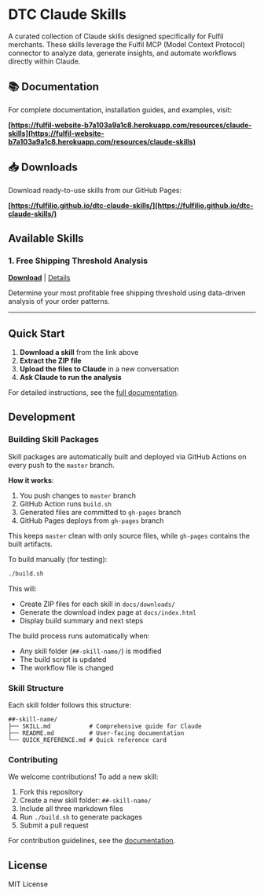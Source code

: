 # DTC Claude Skills

A curated collection of Claude skills designed specifically for Fulfil merchants. These skills leverage the Fulfil MCP (Model Context Protocol) connector to analyze data, generate insights, and automate workflows directly within Claude.

## 📚 Documentation

For complete documentation, installation guides, and examples, visit:

**[https://fulfil-website-b7a103a9a1c8.herokuapp.com/resources/claude-skills](https://fulfil-website-b7a103a9a1c8.herokuapp.com/resources/claude-skills)**

## 📥 Downloads

Download ready-to-use skills from our GitHub Pages:

**[https://fulfilio.github.io/dtc-claude-skills/](https://fulfilio.github.io/dtc-claude-skills/)**

## Available Skills

### 1. Free Shipping Threshold Analysis
**[Download](https://fulfilio.github.io/dtc-claude-skills/downloads/01-free-shipping-threshold.zip)** | [Details](./01-free-shipping-threshold/README.md)

Determine your most profitable free shipping threshold using data-driven analysis of your order patterns.

---

## Quick Start

1. **Download a skill** from the link above
2. **Extract the ZIP file**
3. **Upload the files to Claude** in a new conversation
4. **Ask Claude to run the analysis**

For detailed instructions, see the [full documentation](https://fulfil-website-b7a103a9a1c8.herokuapp.com/resources/claude-skills).

## Development

### Building Skill Packages

Skill packages are automatically built and deployed via GitHub Actions on every push to the `master` branch.

**How it works**:
1. You push changes to `master` branch
2. GitHub Action runs `build.sh`
3. Generated files are committed to `gh-pages` branch
4. GitHub Pages deploys from `gh-pages` branch

This keeps `master` clean with only source files, while `gh-pages` contains the built artifacts.

To build manually (for testing):

```bash
./build.sh
```

This will:
- Create ZIP files for each skill in `docs/downloads/`
- Generate the download index page at `docs/index.html`
- Display build summary and next steps

The build process runs automatically when:
- Any skill folder (`##-skill-name/`) is modified
- The build script is updated
- The workflow file is changed

### Skill Structure

Each skill folder follows this structure:

```
##-skill-name/
├── SKILL.md           # Comprehensive guide for Claude
├── README.md          # User-facing documentation
└── QUICK_REFERENCE.md # Quick reference card
```

### Contributing

We welcome contributions! To add a new skill:

1. Fork this repository
2. Create a new skill folder: `##-skill-name/`
3. Include all three markdown files
4. Run `./build.sh` to generate packages
5. Submit a pull request

For contribution guidelines, see the [documentation](https://fulfil-website-b7a103a9a1c8.herokuapp.com/resources/claude-skills).

## License

MIT License
